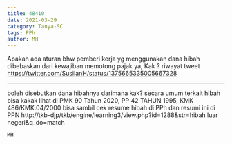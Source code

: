 ```yaml
---
title: 48410
date: 2021-03-29
category: Tanya-SC
tags: PPh
author: MH
---
```


Apakah ada aturan bhw pemberi kerja yg menggunakan dana hibah dibebaskan dari kewajiban memotong pajak ya, Kak ? riwayat tweet https://twitter.com/SusilanH/status/1375665335005667328

---

boleh disebutkan dana hibahnya darimana kak? secara umum terkait hibah bisa kakak lihat di PMK 90 Tahun 2020, PP 42 TAHUN 1995, KMK 486/KMK.04/2000 bisa sambil cek resume hibah di PPh dan resumi ini di PPN http://tkb-djp/tkb/engine/learning3/view.php?id=1288&str=hibah luar negeri&q_do=match

`MH`
